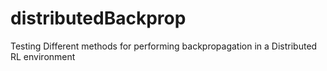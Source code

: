 # distributedBackprop
Testing Different methods for performing backpropagation in a Distributed RL environment
